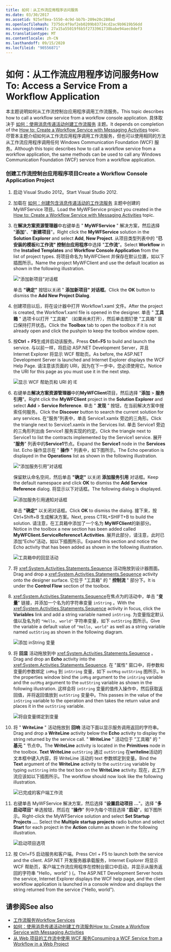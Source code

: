 ```yaml
---
title: 如何：从工作流应用程序访问服务
ms.date: 03/30/2017
ms.assetid: 925ef8ea-5550-4c9d-bb7b-209e20c280ad
ms.openlocfilehash: 7375dc4f9af2eb0209b83724cd2ac9b9619b56dd
ms.sourcegitcommit: 27a15a55019f6b5f2733961738babe94aec0def3
ms.translationtype: MT
ms.contentlocale: zh-CN
ms.lasthandoff: 09/15/2020
ms.locfileid: "90556871"
---
```

# <a name="how-to-access-a-service-from-a-workflow-application"></a><span data-ttu-id="bbca0-102">如何：从工作流应用程序访问服务</span><span class="sxs-lookup"><span data-stu-id="bbca0-102">How To: Access a Service From a Workflow Application</span></span>
<span data-ttu-id="bbca0-103">本主题说明如何从工作流控制台应用程序调用工作流服务。</span><span class="sxs-lookup"><span data-stu-id="bbca0-103">This topic describes how to call a workflow service from a workflow console application.</span></span> <span data-ttu-id="bbca0-104">具体取决于 [如何：使用消息传递活动创建工作流服务](how-to-create-a-workflow-service-with-messaging-activities.md) 主题。</span><span class="sxs-lookup"><span data-stu-id="bbca0-104">It depends on completion of the [How to: Create a Workflow Service with Messaging Activities](how-to-create-a-workflow-service-with-messaging-activities.md) topic.</span></span> <span data-ttu-id="bbca0-105">尽管本主题介绍如何从工作流应用程序调用工作流服务，但也可以使用相同的方法从工作流应用程序调用任何 Windows Communication Foundation (WCF) 服务。</span><span class="sxs-lookup"><span data-stu-id="bbca0-105">Although this topic describes how to call a workflow service from a workflow application, the same methods can be used to call any Windows Communication Foundation (WCF) service from a workflow application.</span></span>

### <a name="create-a-workflow-console-application-project"></a><span data-ttu-id="bbca0-106">创建工作流控制台应用程序项目</span><span class="sxs-lookup"><span data-stu-id="bbca0-106">Create a Workflow Console Application Project</span></span>

1. <span data-ttu-id="bbca0-107">启动 Visual Studio 2012。</span><span class="sxs-lookup"><span data-stu-id="bbca0-107">Start Visual Studio 2012.</span></span>

2. <span data-ttu-id="bbca0-108">加载在 [如何：创建包含消息传递活动的工作流服务](how-to-create-a-workflow-service-with-messaging-activities.md) 主题中创建的 MyWFService 项目。</span><span class="sxs-lookup"><span data-stu-id="bbca0-108">Load the MyWFService project you created in the [How to: Create a Workflow Service with Messaging Activities](how-to-create-a-workflow-service-with-messaging-activities.md) topic.</span></span>

3. <span data-ttu-id="bbca0-109">在**解决方案资源管理器**中右键单击 " **MyWFService** " 解决方案，然后选择 "**添加**"、"**新建项目**"。</span><span class="sxs-lookup"><span data-stu-id="bbca0-109">Right click the **MyWFService** solution in the **Solution Explorer** and select **Add**, **New Project**.</span></span> <span data-ttu-id="bbca0-110">从项目类型列表中的 "**已安装的模板**和**工作流" 控制台应用程序**中选择 "**工作流**"。</span><span class="sxs-lookup"><span data-stu-id="bbca0-110">Select **Workflow** in the **Installed Templates** and **Workflow Console Application** from the list of project types.</span></span> <span data-ttu-id="bbca0-111">将项目命名为 MyWFClient 并保存在默认位置，如以下插图所示。</span><span class="sxs-lookup"><span data-stu-id="bbca0-111">Name the project MyWFClient and use the default location as shown in the following illustration.</span></span>

     ![“添加新项目”对话框](./media/how-to-access-a-service-from-a-workflow-application/add-new-project-dialog.jpg)

     <span data-ttu-id="bbca0-113">单击 **"确定"** 按钮以关闭 " **添加新项目" 对话框**。</span><span class="sxs-lookup"><span data-stu-id="bbca0-113">Click the **OK** button to dismiss the **Add New Project Dialog**.</span></span>

4. <span data-ttu-id="bbca0-114">创建项目以后，将在设计器中打开 Workflow1.xaml 文件。</span><span class="sxs-lookup"><span data-stu-id="bbca0-114">After the project is created, the Workflow1.xaml file is opened in the designer.</span></span> <span data-ttu-id="bbca0-115">单击 " **工具箱** " 选项卡以打开 "工具箱" （如果尚未打开），然后单击图钉使 "工具箱" 窗口保持打开状态。</span><span class="sxs-lookup"><span data-stu-id="bbca0-115">Click the **Toolbox** tab to open the toolbox if it is not already open and click the pushpin to keep the toolbox window open.</span></span>

5. <span data-ttu-id="bbca0-116">按**Ctrl** + **F5**生成并启动该服务。</span><span class="sxs-lookup"><span data-stu-id="bbca0-116">Press **Ctrl**+**F5** to build and launch the service.</span></span> <span data-ttu-id="bbca0-117">与以前一样，将启动 ASP.NET Development Server，并且 Internet Explorer 将显示 WCF 帮助页。</span><span class="sxs-lookup"><span data-stu-id="bbca0-117">As before, the ASP.NET Development Server is launched and Internet Explorer displays the WCF Help Page.</span></span> <span data-ttu-id="bbca0-118">请注意该页面的 URI，因为在下一步中，您必须使用它。</span><span class="sxs-lookup"><span data-stu-id="bbca0-118">Notice the URI for this page as you must use it in the next step.</span></span>

     ![显示 WCF 帮助页和 URI 的 IE](./media/how-to-access-a-service-from-a-workflow-application/ie-wcf-help-page-uri.jpg)

6. <span data-ttu-id="bbca0-120">右键单击**解决方案资源管理器**中的**MyWFClient**项目，然后选择 "**添加**  >  **服务引用**"。</span><span class="sxs-lookup"><span data-stu-id="bbca0-120">Right click the **MyWFClient** project in the **Solution Explorer** and select **Add** > **Service Reference**.</span></span> <span data-ttu-id="bbca0-121">单击 " **发现** " 按钮，在当前解决方案中搜索任何服务。</span><span class="sxs-lookup"><span data-stu-id="bbca0-121">Click the **Discover** button to search the current solution for any services.</span></span> <span data-ttu-id="bbca0-122">在“服务”列表中，单击 Service1.xamlx 旁边的三角形。</span><span class="sxs-lookup"><span data-stu-id="bbca0-122">Click the triangle next to Service1.xamlx in the Services list.</span></span> <span data-ttu-id="bbca0-123">单击 Service1 旁边的三角形列出由 Service1 服务实现的约定。</span><span class="sxs-lookup"><span data-stu-id="bbca0-123">Click the triangle next to Service1 to list the contracts implemented by the Service1 service.</span></span> <span data-ttu-id="bbca0-124">展开 "**服务**" 列表中的**Service1**节点。</span><span class="sxs-lookup"><span data-stu-id="bbca0-124">Expand the **Service1** node in the **Services** list.</span></span> <span data-ttu-id="bbca0-125">Echo 操作显示在 " **操作** " 列表中，如下图所示。</span><span class="sxs-lookup"><span data-stu-id="bbca0-125">The Echo operation is displayed in the **Operations** list as shown in the following illustration.</span></span>

     ![“添加服务引用”对话框](./media/how-to-access-a-service-from-a-workflow-application/add-service-reference.jpg)

     <span data-ttu-id="bbca0-127">保留默认命名空间，然后单击 **"确定"** 以关闭 **添加服务引用** 对话框。</span><span class="sxs-lookup"><span data-stu-id="bbca0-127">Keep the default namespace and click **OK** to dismiss the **Add Service Reference** dialog.</span></span> <span data-ttu-id="bbca0-128">将显示以下对话框。</span><span class="sxs-lookup"><span data-stu-id="bbca0-128">The following dialog is displayed.</span></span>

     ![添加服务引用通知对话框](./media/how-to-access-a-service-from-a-workflow-application/add-service-reference-dialog.jpg)

     <span data-ttu-id="bbca0-130">单击 **"确定"** 以关闭对话框。</span><span class="sxs-lookup"><span data-stu-id="bbca0-130">Click **OK** to dismiss the dialog.</span></span> <span data-ttu-id="bbca0-131">接下来，按 Ctrl+Shift+B 生成解决方案。</span><span class="sxs-lookup"><span data-stu-id="bbca0-131">Next, press CTRL+SHIFT+B to build the solution.</span></span> <span data-ttu-id="bbca0-132">请注意，在工具箱中添加了一个名为 **MyWFClient**的新部分。</span><span class="sxs-lookup"><span data-stu-id="bbca0-132">Notice in the toolbox a new section has been added called **MyWFClient.ServiceReference1.Activities**.</span></span> <span data-ttu-id="bbca0-133">展开此部分，请注意，此时已添加“Echo”活动，如以下插图所示。</span><span class="sxs-lookup"><span data-stu-id="bbca0-133">Expand this section and notice the Echo activity that has been added as shown in the following illustration.</span></span>

     ![工具箱中的回显活动](./media/how-to-access-a-service-from-a-workflow-application/echo-activity-toolbox.jpg)

7. <span data-ttu-id="bbca0-135">将 <xref:System.Activities.Statements.Sequence> 活动拖放到设计器图面。</span><span class="sxs-lookup"><span data-stu-id="bbca0-135">Drag and drop a <xref:System.Activities.Statements.Sequence> activity onto the designer surface.</span></span> <span data-ttu-id="bbca0-136">它位于 "工具箱" 的 " **控制流** " 部分下。</span><span class="sxs-lookup"><span data-stu-id="bbca0-136">It is under the **Control Flow** section of the toolbox.</span></span>

8. <span data-ttu-id="bbca0-137"><xref:System.Activities.Statements.Sequence>在焦点为的活动中，单击 "**变量**" 链接，并添加一个名为的字符串变量 `inString` 。</span><span class="sxs-lookup"><span data-stu-id="bbca0-137">With the <xref:System.Activities.Statements.Sequence> activity in focus, click the **Variables** link and add a string variable named `inString`.</span></span> <span data-ttu-id="bbca0-138">为变量指定默认值以及名为的 `"Hello, world"` 字符串变量，如下 `outString` 图所示。</span><span class="sxs-lookup"><span data-stu-id="bbca0-138">Give the variable a default value of `"Hello, world"` as well as a string variable named `outString` as shown in the following diagram.</span></span>

     ![添加 inString 变量](./media/how-to-access-a-service-from-a-workflow-application/add-instring-variable.jpg)

9. <span data-ttu-id="bbca0-140">将 **回显** 活动拖放到中 <xref:System.Activities.Statements.Sequence> 。</span><span class="sxs-lookup"><span data-stu-id="bbca0-140">Drag and drop an **Echo** activity into the <xref:System.Activities.Statements.Sequence>.</span></span> <span data-ttu-id="bbca0-141">在 "属性" 窗口中，将参数和变量的参数绑定 `inMsg` 到 `inString` 变量，如下 `outMsg` `outString` 图所示。</span><span class="sxs-lookup"><span data-stu-id="bbca0-141">In the properties window bind the `inMsg` argument to the `inString` variable and the `outMsg` argument to the `outString` variable as shown in the following illustration.</span></span> <span data-ttu-id="bbca0-142">这样会将 `inString` 变量的值传入操作中，然后获取返回值，并将返回值放到 `outString` 变量中。</span><span class="sxs-lookup"><span data-stu-id="bbca0-142">This passes in the value of the `inString` variable to the operation and then takes the return value and places it in the `outString` variable.</span></span>

     ![将自变量绑定到变量](./media/how-to-access-a-service-from-a-workflow-application/bind-arguments-variables.jpg)

10. <span data-ttu-id="bbca0-144">将 " **WriteLine** " 活动拖放到 **回响** 活动下面以显示服务调用返回的字符串。</span><span class="sxs-lookup"><span data-stu-id="bbca0-144">Drag and drop a **WriteLine** activity below the **Echo** activity to display the string returned by the service call.</span></span> <span data-ttu-id="bbca0-145">" **WriteLine** " 活动位于 "工具箱" 的 " **基元** " 节点中。</span><span class="sxs-lookup"><span data-stu-id="bbca0-145">The **WriteLine** activity is located in the **Primitives** node in the toolbox.</span></span> <span data-ttu-id="bbca0-146">**Text** **WriteLine** `outString` 通过 `outString` 在**writeline**活动的文本框中键入内容，将 WriteLine 活动的 text 参数绑定到变量。</span><span class="sxs-lookup"><span data-stu-id="bbca0-146">Bind the **Text** argument of the **WriteLine** activity to the `outString` variable by typing `outString` into the text box on the **WriteLine** activity.</span></span> <span data-ttu-id="bbca0-147">现在，此工作流应该如以下插图所示。</span><span class="sxs-lookup"><span data-stu-id="bbca0-147">The workflow should now look like the following illustration.</span></span>

     ![已完成的客户端工作流](./media/how-to-access-a-service-from-a-workflow-application/complete-client-workflow.jpg)

11. <span data-ttu-id="bbca0-149">右键单击 MyWFService 解决方案，然后选择 "**设置启动项目 ...**"。选择 "**多启动项目**" 单选按钮，然后在 "**操作**" 列中为每个项目选择 "**启动**"，如下图所示。</span><span class="sxs-lookup"><span data-stu-id="bbca0-149">Right-click the MyWFService solution and select **Set Startup Projects ...**. Select the **Multiple startup projects** radio button and select **Start** for each project in the **Action** column as shown in the following illustration.</span></span>

     ![启动项目选项](./media/how-to-access-a-service-from-a-workflow-application/startup-project-options.jpg)

12. <span data-ttu-id="bbca0-151">按 Ctrl+F5 启动服务和客户端。</span><span class="sxs-lookup"><span data-stu-id="bbca0-151">Press Ctrl + F5 to launch both the service and the client.</span></span> <span data-ttu-id="bbca0-152">ASP.NET 开发服务器承载服务，Internet Explorer 将显示 WCF 帮助页，客户端工作流应用程序在控制台窗口中启动，并显示从服务返回的字符串 "Hello，world" )  (。</span><span class="sxs-lookup"><span data-stu-id="bbca0-152">The ASP.NET Development Server hosts the service, Internet Explorer displays the WCF help page, and the client workflow application is launched in a console window and displays the string returned from the service ("Hello, world").</span></span>

## <a name="see-also"></a><span data-ttu-id="bbca0-153">请参阅</span><span class="sxs-lookup"><span data-stu-id="bbca0-153">See also</span></span>

- [<span data-ttu-id="bbca0-154">工作流服务</span><span class="sxs-lookup"><span data-stu-id="bbca0-154">Workflow Services</span></span>](workflow-services.md)
- [<span data-ttu-id="bbca0-155">如何：使用消息传递活动创建工作流服务</span><span class="sxs-lookup"><span data-stu-id="bbca0-155">How to: Create a Workflow Service with Messaging Activities</span></span>](how-to-create-a-workflow-service-with-messaging-activities.md)
- [<span data-ttu-id="bbca0-156">从 Web 项目的工作流中使用 WCF 服务</span><span class="sxs-lookup"><span data-stu-id="bbca0-156">Consuming a WCF Service from a Workflow in a Web Project</span></span>](/archive/blogs/endpoint/how-to-consume-a-wcf-service-from-a-wf4-workflow)
